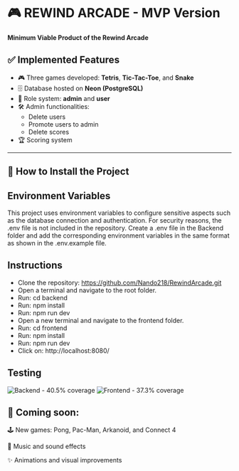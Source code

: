 # 🎮 REWIND ARCADE - MVP Version

**Minimum Viable Product of the Rewind Arcade**

## ✅ Implemented Features

- 🎮 Three games developed: **Tetris**, **Tic-Tac-Toe**, and **Snake**
- 🗄️ Database hosted on **Neon (PostgreSQL)**
- 👥 Role system: **admin** and **user**
- 🛠️ Admin functionalities:
  - Delete users
  - Promote users to admin
  - Delete scores
- 🏆 Scoring system

---

## 🚀 How to Install the Project

## Environment Variables
This project uses environment variables to configure sensitive aspects such as the database connection and authentication. For security reasons, the .env file is not included in the repository.
Create a .env file in the Backend folder and add the corresponding environment variables in the same format as shown in the .env.example file.

## Instructions

- Clone the repository: https://github.com/Nando218/RewindArcade.git
- Open a terminal and navigate to the root folder.
- Run: cd backend
- Run: npm install
- Run: npm run dev
- Open a new terminal and navigate to the frontend folder.
- Run: cd frontend
- Run: npm install
- Run: npm run dev
- Click on: http://localhost:8080/

## Testing

![Backend - 40.5% coverage](https://github.com/user-attachments/assets/8e42d954-a5a8-488d-a7bf-60ccb3b9f23d)
![Frontend - 37.3% coverage](https://github.com/user-attachments/assets/478850b5-4131-4ea1-8f98-7008d57223d4)






## 🚧 Coming soon:


🕹️ New games: Pong, Pac-Man, Arkanoid, and Connect 4

🎵 Music and sound effects

✨ Animations and visual improvements
